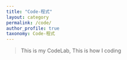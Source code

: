 ```yaml
---
title: "Code-程式"
layout: category
permalink: /code/
author_profile: true
taxonomy: Code-程式
---
```


>This is my CodeLab, 
>This is how I coding
<!--stackedit_data:
eyJoaXN0b3J5IjpbLTE1MTAwNTk3MTEsLTE2ODU5ODYxMjQsLT
IxMTc0MjUzMzZdfQ==
-->